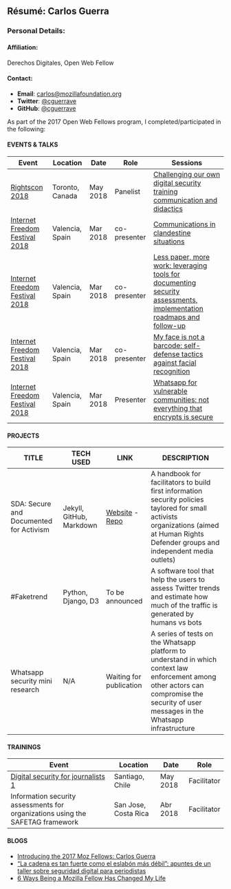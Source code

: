## Résumé: Carlos Guerra	

### Personal Details:

#### Affiliation:
Derechos Digitales, Open Web Fellow

#### Contact:
* **Email**: [carlos@mozillafoundation.org](mailto:carlos@mozillafoundation.org)
* **Twitter**: [@cguerrave](https://twitter.com/cguerrave)
* **GitHub**: [@cguerrave](https://github.com/cguerrave)

As part of the 2017 Open Web Fellows program, I completed/participated in the following:

#### EVENTS & TALKS

Event | Location | Date | Role | Sessions
----- | -------- | ---- | ----- | -----
[Rightscon 2018](https://www.rightscon.org) | Toronto, Canada | May 2018 | Panelist | [Challenging our own digital security training communication and didactics](https://rightscon2018.sched.com/event/EHnH/challenging-our-own-digital-security-training-communication-and-didactics)
[Internet Freedom Festival 2018](https://internetfreedomfestival.org/) | Valencia, Spain | Mar 2018 | co-presenter | [Communications in clandestine situations](https://platform.internetfreedomfestival.org/en/IFF2018/public/schedule/custom/313)
[Internet Freedom Festival 2018](https://internetfreedomfestival.org/) | Valencia, Spain | Mar 2018 | co-presenter | [Less paper, more work: leveraging tools for documenting security assessments, implementation roadmaps and follow-up](https://platform.internetfreedomfestival.org/en/IFF2018/public/schedule/custom/135)
[Internet Freedom Festival 2018](https://internetfreedomfestival.org/) | Valencia, Spain | Mar 2018 | co-presenter | [My face is not a barcode: self-defense tactics against facial recognition](https://platform.internetfreedomfestival.org/en/IFF2018/public/schedule/custom/494)
[Internet Freedom Festival 2018](https://internetfreedomfestival.org/) | Valencia, Spain | Mar 2018 | Presenter | [Whatsapp for vulnerable communities: not everything that encrypts is secure](https://platform.internetfreedomfestival.org/en/IFF2018/public/schedule/custom/776)


#### PROJECTS
TITLE | TECH USED | LINK | DESCRIPTION
----- | --------- | ---- | ------------
SDA: Secure and Documented for Activism | Jekyll, GitHub, Markdown | [Website](https://sdamanual.org) - [Repo](https://github.com/cguerrave/SDA) | A handbook for facilitators to build first information security policies taylored for small activists organizations (aimed at Human Rights Defender groups and independent media outlets)
#Faketrend | Python, Django, D3 | To be announced | A software tool that help the users to assess Twitter trends and estimate how much of the traffic is generated by humans vs bots
Whatsapp security mini research | N/A | Waiting for publication | A series of tests on the Whatsapp platform to understand in which context law enforcement among other actors can compromise the security of user messages in the Whatsapp infrastructure

#### TRAININGS
Event | Location | Date | Role 
----- | -------- | ---- | ----- 
[Digital security for journalists 1](http://www.puroperiodismo.cl/?p=28937) | Santiago, Chile | May 2018 | Facilitator
Information security assessments for organizations using the SAFETAG framework | San Jose, Costa Rica | Abr 2018 | Facilitator
  
#### BLOGS
* [Introducing the 2017 Moz Fellows: Carlos Guerra](https://medium.com/read-write-participate/mozilla-announces-15-new-fellows-for-science-advocacy-and-media-1bff27e97fc7)
* [“La cadena es tan fuerte como el eslabón más débil”: apuntes de un taller sobre seguridad digital para periodistas](http://www.puroperiodismo.cl/?p=28937)
* [6 Ways Being a Mozilla Fellow Has Changed My Life](https://medium.com/read-write-participate/6-ways-being-a-mozilla-fellow-has-changed-my-life-eb14fcdf063b)
